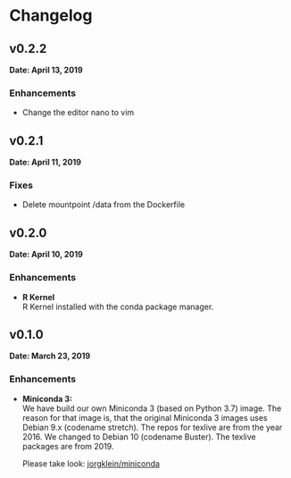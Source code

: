 # Changelog

## v0.2.2

**Date: April 13, 2019**

### Enhancements

- Change the editor nano to vim

## v0.2.1

**Date: April 11, 2019**

### Fixes

- Delete mountpoint /data from the Dockerfile

## v0.2.0

**Date: April 10, 2019**

### Enhancements

- **R Kernel**  
    R Kernel installed with the conda package manager.

## v0.1.0

**Date: March 23, 2019**

### Enhancements

- **Miniconda 3:**  
    We have build our own Miniconda 3 (based on Python 3.7) image. The reason
    for that image is, that the original Miniconda 3 images uses Debian 9.x
    (codename stretch). The repos for texlive are from the year 2016. We changed
    to Debian 10 (codename Buster). The  texlive packages are from 2019.

    Please take look: [jorgklein/miniconda][1]

[1]: https://hub.docker.com/r/joergklein/miniconda

